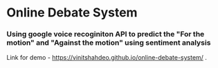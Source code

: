 
# Online Debate System
### Using google voice recoginiton API to predict the "For the motion" and "Against the motion" using sentiment analysis

Link for demo - https://vinitshahdeo.github.io/online-debate-system/ .
